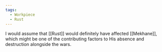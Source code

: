 ```yaml
---
tags:
  - Workpiece
  - Rust
---
```

I would assume that [[Rust]] would definitely have affected [[Mekhane]], which might be one of the contributing factors to His absence and destruction alongside the wars.
	